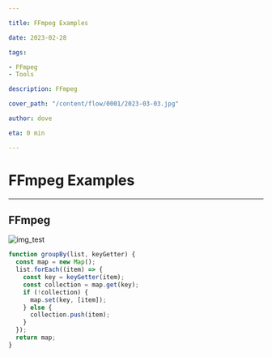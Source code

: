 ```yaml
---

title: FFmpeg Examples

date: 2023-02-28

tags:

- FFmpeg
- Tools

description: FFmpeg

cover_path: "/content/flow/0001/2023-03-03.jpg"

author: dove

eta: 0 min

---
```


# FFmpeg Examples

---

## FFmpeg

![img_test](/content/flow/0001/2023-03-03.jpg)

```javascript
function groupBy(list, keyGetter) {
  const map = new Map();
  list.forEach((item) => {
    const key = keyGetter(item);
    const collection = map.get(key);
    if (!collection) {
      map.set(key, [item]);
    } else {
      collection.push(item);
    }
  });
  return map;
}
```